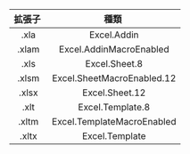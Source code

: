 |**拡張子**|**種類**|
|:---:|:---:|
| .xla| Excel.Addin|
| .xlam| Excel.AddinMacroEnabled|
| .xls| Excel.Sheet.8|
| .xlsm| Excel.SheetMacroEnabled.12|
| .xlsx| Excel.Sheet.12|
| .xlt| Excel.Template.8|
| .xltm| Excel.TemplateMacroEnabled|
| .xltx| Excel.Template|
